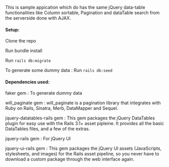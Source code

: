 This is sample appication which do has the same jQuery data-table functionalities like Column sortable, Pagination and dataTable search from the serverside done with AJAX.


#### Setup:

Clone the repo

Run bundle install

Run `rails db:migrate`

To generate some dummy data : Run `rails db:seed`



#### Dependencies used:

faker gem : To generate dummy data

will_paginate gem : will_paginate is a pagination library that integrates with Ruby on Rails, Sinatra, Merb, DataMapper and Sequel.

jquery-datatables-rails gem : This gem packages the jQuery DataTables plugin for easy use with the Rails 3.1+ asset pipleine. It provides all the basic DataTables files, and a few of the extras.

jquery-rails gem : For jQuery UI 

jquery-ui-rails gem : This gem packages the jQuery UI assets (JavaScripts, stylesheets, and images) for the Rails asset pipeline, so you never have to download a custom package through the web interface again.




